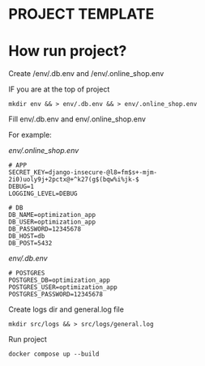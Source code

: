 # PROJECT TEMPLATE

# How run project?

Create /env/.db.env and /env/.online_shop.env

IF you are at the top of project

```mkdir env && > env/.db.env && > env/.online_shop.env```

Fill env/.db.env and env/.online_shop.env

For example: 

*env/.online_shop.env*

```
# APP
SECRET_KEY=django-insecure-@l8=fm$s+-mjm-2i0)uoly9j+2pctx@+^k27(g$(bqw%i%jk-$
DEBUG=1
LOGGING_LEVEL=DEBUG

# DB
DB_NAME=optimization_app
DB_USER=optimization_app
DB_PASSWORD=12345678
DB_HOST=db
DB_POST=5432
```

*env/.db.env*
```
# POSTGRES
POSTGRES_DB=optimization_app
POSTGRES_USER=optimization_app
POSTGRES_PASSWORD=12345678
```

Create logs dir and general.log file

```mkdir src/logs && > src/logs/general.log ```

Run project

```docker compose up --build```
